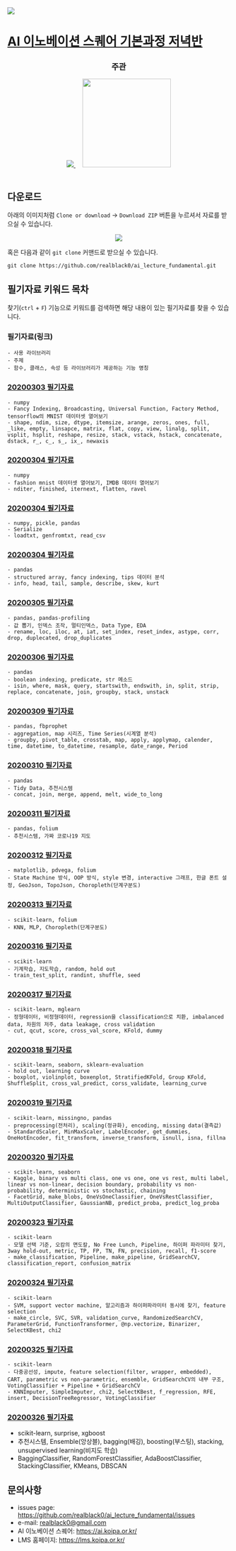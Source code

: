 <img src='imgs/course.png' />

# [AI 이노베이션 스퀘어 기본과정 저녁반](https://realblack0.github.io/ai_lecture_fundamental/)

<div align="center">
  <h2 style='font-weight: bold; font-size:18px;'>주관</h2>
  <a href='https://www.msit.go.kr/web/main/main.do'>
    <img src='imgs/logo_MSICT.png'/>
  </a>
  &nbsp;&nbsp;&nbsp;
  <a href='https://ai.koipa.or.kr/'>
    <img src='imgs/logo_IPA.png' width="200" hegiht="50" />
  </a>
</div>
<br/>


## 다운로드
아래의 이미지처럼 `Clone or download` -> `Download ZIP` 버튼을 누르셔서 자료를 받으실 수 있습니다.<br/>
<div align="center">
  <img src='imgs/howtodownload.png' /><br/>
</div>

혹은 다음과 같이 `git clone` 커맨드로 받으실 수 있습니다.
```dos
git clone https://github.com/realblack0/ai_lecture_fundamental.git
```

## 필기자료 키워드 목차
찾기(`ctrl` + `F`) 기능으로 키워드를 검색하면 해당 내용이 있는 필기자료를 찾을 수 있습니다.  

### 필기자료(링크)
    - 사용 라이브러리
    - 주제
    - 함수, 클래스, 속성 등 라이브러리가 제공하는 기능 명칭

### [20200303 필기자료](https://github.com/realblack0/ai_lecture_fundamental/blob/master/notebooks/20200303%20기본저녁반%20필기자료.ipynb)
    - numpy
    - Fancy Indexing, Broadcasting, Universal Function, Factory Method, tensorflow의 MNIST 데이터셋 열어보기
    - shape, ndim, size, dtype, itemsize, arange, zeros, ones, full, _like, empty, linsapce, matrix, flat, copy, view, linalg, split, vsplit, hsplit, reshape, resize, stack, vstack, hstack, concatenate, dstack, r_, c_, s_, ix_, newaxis

### [20200304 필기자료](https://github.com/realblack0/ai_lecture_fundamental/blob/master/notebooks/20200304%20기본저녁반%20필기자료(numpy).ipynb)
    - numpy
    - fashion mnist 데이터셋 열어보기, IMDB 데이터 열어보기
    - nditer, finished, iternext, flatten, ravel

### [20200304 필기자료](https://github.com/realblack0/ai_lecture_fundamental/blob/master/notebooks/20200304%20%EA%B8%B0%EB%B3%B8%EC%A0%80%EB%85%81%EB%B0%98%20%ED%95%84%EA%B8%B0%EC%9E%90%EB%A3%8C(numpy%2C%20pandas%20%EB%8D%B0%EC%9D%B4%ED%84%B0%20%EB%B6%88%EB%9F%AC%EC%98%A4%EA%B8%B0).ipynb)
    - numpy, pickle, pandas
    - Serialize
    - loadtxt, genfromtxt, read_csv

### [20200304 필기자료](https://github.com/realblack0/ai_lecture_fundamental/blob/master/notebooks/20200304%20%EA%B8%B0%EB%B3%B8%EC%A0%80%EB%85%81%EB%B0%98%20%ED%95%84%EA%B8%B0%EC%9E%90%EB%A3%8C(pandas).ipynb)
    - pandas 
    - structured array, fancy indexing, tips 데이터 분석
    - info, head, tail, sample, describe, skew, kurt

### [20200305 필기자료](https://github.com/realblack0/ai_lecture_fundamental/blob/master/notebooks/20200305%20%EA%B8%B0%EB%B3%B8%EC%A0%80%EB%85%81%EB%B0%98%20%ED%95%84%EA%B8%B0%EC%9E%90%EB%A3%8C.ipynb)
    - pandas, pandas-profiling
    - 값 뽑기, 인덱스 조작, 멀티인덱스, Data Type, EDA
    - rename, loc, iloc, at, iat, set_index, reset_index, astype, corr, drop, duplecated, drop_duplicates

### [20200306 필기자료](https://github.com/realblack0/ai_lecture_fundamental/blob/master/notebooks/20200306%20%EA%B8%B0%EB%B3%B8%EC%A0%80%EB%85%81%EB%B0%98%20%ED%95%84%EA%B8%B0%EC%9E%90%EB%A3%8C.ipynb)
    - pandas
    - boolean indexing, predicate, str 메소드
    - isin, where, mask, query, startswith, endswith, in, split, strip, replace, concatenate, join, groupby, stack, unstack

### [20200309 필기자료](https://github.com/realblack0/ai_lecture_fundamental/blob/master/notebooks/20200309%20%EA%B8%B0%EB%B3%B8%EC%A0%80%EB%85%81%EB%B0%98%20%ED%95%84%EA%B8%B0%EC%9E%90%EB%A3%8C.ipynb)
    - pandas, fbprophet
    - aggregation, map 시리즈, Time Series(시계열 분석)
    - groupby, pivot_table, crosstab, map, apply, applymap, calender, time, datetime, to_datetime, resample, date_range, Period

### [20200310 필기자료](https://github.com/realblack0/ai_lecture_fundamental/blob/master/notebooks/20200310%20%EA%B8%B0%EB%B3%B8%EC%A0%80%EB%85%81%EB%B0%98%20%ED%95%84%EA%B8%B0%EC%9E%90%EB%A3%8C.ipynb)
    - pandas
    - Tidy Data, 추천시스템
    - concat, join, merge, append, melt, wide_to_long

### [20200311 필기자료](https://github.com/realblack0/ai_lecture_fundamental/blob/master/notebooks/20200311%20%EA%B8%B0%EB%B3%B8%EC%A0%80%EB%85%81%EB%B0%98%20%ED%95%84%EA%B8%B0%EC%9E%90%EB%A3%8C.ipynb)
    - pandas, folium
    - 추천시스템, 가짜 코로나19 지도

### [20200312 필기자료](https://github.com/realblack0/ai_lecture_fundamental/blob/master/notebooks/20200312%20%EA%B8%B0%EB%B3%B8%EC%A0%80%EB%85%81%EB%B0%98%20%ED%95%84%EA%B8%B0%EC%9E%90%EB%A3%8C.ipynb)
    - matplotlib, pdvega, folium
    - State Machine 방식, OOP 방식, style 변경, interactive 그래프, 한글 폰트 설정, GeoJson, TopoJson, Choropleth(단계구분도)

### [20200313 필기자료](https://github.com/realblack0/ai_lecture_fundamental/blob/master/notebooks/20200313%20%EA%B8%B0%EB%B3%B8%EC%A0%80%EB%85%81%EB%B0%98%20%ED%95%84%EA%B8%B0%EC%9E%90%EB%A3%8C.ipynb)
    - scikit-learn, folium
    - KNN, MLP, Choropleth(단계구분도)
    
### [20200316 필기자료](https://github.com/realblack0/ai_lecture_fundamental/blob/master/notebooks/20200316%20%EA%B8%B0%EB%B3%B8%EC%A0%80%EB%85%81%EB%B0%98%20%ED%95%84%EA%B8%B0%EC%9E%90%EB%A3%8C.ipynb)
    - scikit-learn
    - 기계학습, 지도학습, random, hold out
    - train_test_split, randint, shuffle, seed

### [20200317 필기자료](https://github.com/realblack0/ai_lecture_fundamental/blob/master/notebooks/20200317%20%EA%B8%B0%EB%B3%B8%EC%A0%80%EB%85%81%EB%B0%98%20%ED%95%84%EA%B8%B0%EC%9E%90%EB%A3%8C.ipynb)
    - scikit-learn, mglearn
    - 정형데이터, 비정형데이터, regression을 classification으로 치환, imbalanced data, 차원의 저주, data leakage, cross validation
    - cut, qcut, score, cross_val_score, KFold, dummy
    
### [20200318 필기자료](https://github.com/realblack0/ai_lecture_fundamental/blob/master/notebooks/20200318%20%EA%B8%B0%EB%B3%B8%EC%A0%80%EB%85%81%EB%B0%98%20%ED%95%84%EA%B8%B0%EC%9E%90%EB%A3%8C.ipynb)
    - scikit-learn, seaborn, sklearn-evaluation
    - hold out, learning curve
    - boxplot, violinplot, boxenplot, StratifiedKFold, Group KFold, ShuffleSplit, cross_val_predict, corss_validate, learning_curve

### [20200319 필기자료](https://github.com/realblack0/ai_lecture_fundamental/blob/master/notebooks/20200319%20%EA%B8%B0%EB%B3%B8%EC%A0%80%EB%85%81%EB%B0%98%20%ED%95%84%EA%B8%B0%EC%9E%90%EB%A3%8C.ipynb)
    - scikit-learn, missingno, pandas
    - preprocessing(전처리), scaling(정규화), encoding, missing data(결측값)
    - StandardScaler, MinMaxScaler, LabelEncoder, get_dummies, OneHotEncoder, fit_transform, inverse_transform, isnull, isna, fillna

### [20200320 필기자료](https://github.com/realblack0/ai_lecture_fundamental/blob/master/notebooks/20200320%20%EA%B8%B0%EB%B3%B8%EC%A0%80%EB%85%81%EB%B0%98%20%ED%95%84%EA%B8%B0%EC%9E%90%EB%A3%8C%20.ipynb)
    - scikit-learn, seaborn
    - Kaggle, binary vs multi class, one vs one, one vs rest, multi label, linear vs non-linear, decision boundary, probability vs non-probability, deterministic vs stochastic, chaining
    - FacetGrid, make_blobs, OneVsOneClassifier, OneVsRestClassifier, MultiOutputClassifier, GaussianNB, predict_proba, predict_log_proba
    
### [20200323 필기자료](https://github.com/realblack0/ai_lecture_fundamental/blob/master/notebooks/20200323%20%EA%B8%B0%EB%B3%B8%EC%A0%80%EB%85%81%EB%B0%98%20%ED%95%84%EA%B8%B0%EC%9E%90%EB%A3%8C.ipynb)
    - scikit-learn
    - 모델 선택 기준, 오캄의 면도칼, No Free Lunch, Pipeline, 하이퍼 파라미터 찾기, 3way hold-out, metric, TP, FP, TN, FN, precision, recall, f1-score
    - make_classification, Pipeline, make_pipeline, GridSearchCV, classification_report, confusion_matrix

### [20200324 필기자료](https://github.com/realblack0/ai_lecture_fundamental/blob/master/notebooks/20200324%20%EA%B8%B0%EB%B3%B8%EC%A0%80%EB%85%81%EB%B0%98%20%ED%95%84%EA%B8%B0%EC%9E%90%EB%A3%8C.ipynb)
    - scikit-learn
    - SVM, support vector machine, 알고리즘과 하이퍼파라미터 동시에 찾기, feature selection
    - make_circle, SVC, SVR, validation_curve, RandomizedSearchCV, ParameterGrid, FunctionTransformer, @np.vectorize, Binarizer, SelectKBest, chi2
    
### [20200325 필기자료](https://github.com/realblack0/ai_lecture_fundamental/blob/master/notebooks/20200325%20%EA%B8%B0%EB%B3%B8%EC%A0%80%EB%85%81%EB%B0%98%20%ED%95%84%EA%B8%B0%EC%9E%90%EB%A3%8C.ipynb)
    - scikit-learn
    - 다중공선성, impute, feature selection(filter, wrapper, embedded), CART, parametric vs non-parametric, ensemble, GridSearchCV의 내부 구조, VotingClassifier + Pipeline + GridSearchCV
    - KNNImputer, SimpleImputer, chi2, SelectKBest, f_regression, RFE, insert, DecisionTreeRegressor, VotingClassifier
    
### [20200326 필기자료](https://github.com/realblack0/ai_lecture_fundamental/blob/master/notebooks/20200326%20%EA%B8%B0%EB%B3%B8%EC%A0%80%EB%85%81%EB%B0%98%20%ED%95%84%EA%B8%B0%EC%9E%90%EB%A3%8C.ipynb) 
  - scikit-learn, surprise, xgboost
  - 추천시스템, Ensemble(앙상블), bagging(배깅), boosting(부스팅), stacking, unsupervised learning(비지도 학습)
  - BaggingClassifier, RandomForestClassifier, AdaBoostClassifier, StackingClassifier, KMeans, DBSCAN

## 문의사항
- issues page: https://github.com/realblack0/ai_lecture_fundamental/issues
- e-mail: realblack0@gmail.com
- AI 이노베이션 스퀘어: https://ai.koipa.or.kr/
- LMS 홈페이지: https://lms.koipa.or.kr/
